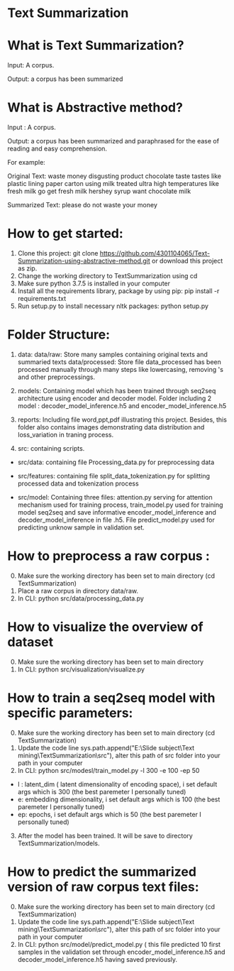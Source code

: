 # Text Summarization
# What is Text Summarization?
Input: A corpus.

Output: a corpus has been summarized

# What is Abstractive method?
Input : A corpus.

Output: a corpus has been summarized and paraphrased for the ease of reading and easy comprehension.

For example:

Original Text: waste money disgusting product chocolate taste tastes like plastic lining paper carton using milk treated ultra high temperatures like fresh milk go get fresh milk hershey syrup want chocolate milk 

Summarized Text: please do not waste your money

# How to get started:
1. Clone this project: 
git clone https://github.com/4301104065/Text-Summarization-using-abstractive-method.git
or download this project as zip.
2. Change the working directory to TextSummarization using cd
3. Make sure python 3.7.5 is installed in your computer
4. Install all the requirements library, package by using pip: pip install -r requirements.txt
5. Run setup.py to install necessary nltk packages: python setup.py

# Folder Structure:
1. data:
data/raw: Store many samples containing original texts and summaried texts
data/processed: Store file data_processed has been processed manually through many steps like lowercasing, removing 's and other preprocessings.

2. models:
Containing model which has been trained through seq2seq architecture using encoder and decoder model.
Folder including 2 model : decoder_model_inference.h5 and encoder_model_inference.h5
3. reports:
Including file word,ppt,pdf illustrating this project. Besides, this folder also contains images demonstrating data distribution and loss_variation in traning process.
4. src: containing scripts.

- src/data: containing file Processing_data.py for preprocessing data

- src/features: containing file split_data_tokenization.py  for splitting processed data and tokenization process 

- src/model: Containing three files: attention.py serving for attention mechanism used for training process, train_model.py used for training model seq2seq and save informative encoder_model_inference and decoder_model_inference in file .h5. File predict_model.py used for predicting unknow sample in validation set.

# How to preprocess a raw corpus :
0. Make sure the working directory has been set to main directory (cd TextSummarization)
1. Place a raw corpus in directory data/raw.
2. In CLI: python src/data/processing_data.py
# How to visualize the overview of dataset
0. Make sure the working directory has been set to main directory
1. In CLI: python src/visualization/visualize.py
# How to train a seq2seq model with specific parameters:
0. Make sure the working directory has been set to main directory (cd TextSummarization)
1. Update the code line sys.path.append("E:\Slide subject\Text mining\TextSummarization\src"), alter this path of src folder into your path in your computer
2. In CLI: python src/modesl/train_model.py -l 300 -e 100 -ep 50
- l : latent_dim ( latent dimensionality of encoding space), i set default args which is 300 (the best paremeter I personally tuned)
- e: embedding dimensionality, i set default args which is 100 (the best paremeter I personally tuned)
- ep: epochs, i set default args which is 50 (the best paremeter I personally tuned)
3. After the model has been trained. It will be save to directory TextSummarization/models.
# How to predict the summarized version of raw corpus text files:
0. Make sure the working directory has been set to main directory (cd TextSummarization)
1. Update the code line sys.path.append("E:\Slide subject\Text mining\TextSummarization\src"), alter this path of src folder into your path in your computer
2. In CLI: python src/model/predict_model.py ( this file predicted 10 first samples in the validation set through encoder_model_inference.h5 and decoder_model_inference.h5 having saved previously. 
